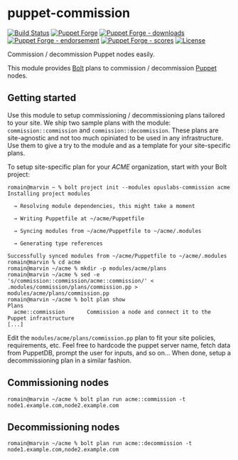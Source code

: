 # puppet-commission

<!-- header GFM -->
[![Build Status](https://img.shields.io/github/workflow/status/opus-codium/puppet-commission/Release)](https://github.com/opus-codium/puppet-commission/releases)
[![Puppet Forge](https://img.shields.io/puppetforge/v/opuscodium/commission.svg)](https://forge.puppetlabs.com/opuscodium/commission)
[![Puppet Forge - downloads](https://img.shields.io/puppetforge/dt/opuscodium/commission.svg)](https://forge.puppetlabs.com/opuscodium/commission)
[![Puppet Forge - endorsement](https://img.shields.io/puppetforge/e/opuscodium/commission.svg)](https://forge.puppetlabs.com/opuscodium/commission)
[![Puppet Forge - scores](https://img.shields.io/puppetforge/f/opuscodium/commission.svg)](https://forge.puppetlabs.com/opuscodium/commission)
[![License](https://img.shields.io/github/license/opus-codium/puppet-commission.svg)](https://github.com/voxpupuli/opuscodium-commission/blob/master/LICENSE.md)
<!-- header -->

Commission / decommission Puppet nodes easily.

This module provides [Bolt](https://puppet.com/docs/bolt/latest/bolt.html) plans to commission / decommission [Puppet](https://puppet.com/docs/puppet/latest/puppet_index.html) nodes.

## Getting started

Use this module to setup commissioning / decommissioning plans tailored to your site.  We ship two sample plans with the module: `commission::commission` and `commission::decommission`.  These plans are site-agnostic and not too much opiniated to be used in any infrastructure.  Use them to give a try to the module and as a template for your site-specific plans.

To setup site-specific plan for your *ACME* organization, start with your Bolt project:

```sh-session
romain@marvin ~ % bolt project init --modules opuslabs-commission acme
Installing project modules

  → Resolving module dependencies, this might take a moment

  → Writing Puppetfile at ~/acme/Puppetfile

  → Syncing modules from ~/acme/Puppetfile to ~/acme/.modules

  → Generating type references

Successfully synced modules from ~/acme/Puppetfile to ~/acme/.modules
romain@marvin % cd acme
romain@marvin ~/acme % mkdir -p modules/acme/plans
romain@marvin ~/acme % sed -e 's/commission::commission/acme::commission/' < .modules/commission/plans/commission.pp > modules/acme/plans/commission.pp
romain@marvin ~/acme % bolt plan show
Plans
  acme::commission       Commission a node and connect it to the Puppet infrastructure
[...]
```

Edit the `modules/acme/plans/commission.pp` plan to fit your site policies, requirements, etc.  Feel free to hardcode the puppet server name, fetch data from PuppetDB, prompt the user for inputs, and so on…  When done, setup a decommissioning plan in a similar fashion.

## Commissioning nodes

```
romain@marvin ~/acme % bolt plan run acme::commission -t node1.example.com,node2.example.com
```

## Decommissioning nodes

```
romain@marvin ~/acme % bolt plan run acme::decommission -t node1.example.com,node2.example.com
```

